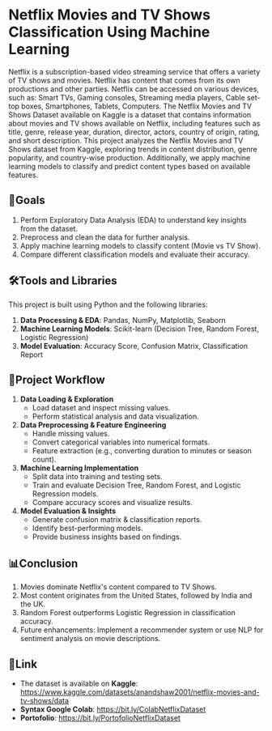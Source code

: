 # Netflix Movies and TV Shows Classification Using Machine Learning
Netflix is a subscription-based video streaming service that offers a variety of TV shows and movies. Netflix has content that comes from its own productions and other parties.  Netflix can be accessed on various devices, such as: Smart TVs, Gaming consoles, Streaming media players, Cable set-top boxes, Smartphones, Tablets, Computers.
The Netflix Movies and TV Shows Dataset available on Kaggle is a dataset that contains information about movies and TV shows available on Netflix, including features such as title, genre, release year, duration, director, actors, country of origin, rating, and short description.
This project analyzes the Netflix Movies and TV Shows dataset from Kaggle, exploring trends in content distribution, genre popularity, and country-wise production. Additionally, we apply machine learning models to classify and predict content types based on available features.

## 🎯Goals
1. Perform Exploratory Data Analysis (EDA) to understand key insights from the dataset.
2. Preprocess and clean the data for further analysis.
3. Apply machine learning models to classify content (Movie vs TV Show).
4. Compare different classification models and evaluate their accuracy.

## 🛠Tools and Libraries
This project is built using Python and the following libraries:
1. <b>Data Processing & EDA</b>: Pandas, NumPy, Matplotlib, Seaborn
2. <b>Machine Learning Models</b>: Scikit-learn (Decision Tree, Random Forest, Logistic Regression)
3. <b>Model Evaluation</b>: Accuracy Score, Confusion Matrix, Classification Report

## 🔄Project Workflow
1. <b>Data Loading & Exploration</b>
   - Load dataset and inspect missing values.
   - Perform statistical analysis and data visualization.
2. <b>Data Preprocessing & Feature Engineering</b>
   - Handle missing values.
   - Convert categorical variables into numerical formats.
   - Feature extraction (e.g., converting duration to minutes or season count).
3. <b>Machine Learning Implementation</b>
   - Split data into training and testing sets.
   - Train and evaluate Decision Tree, Random Forest, and Logistic Regression models.
   - Compare accuracy scores and visualize results.
4. <b>Model Evaluation & Insights</b>
   - Generate confusion matrix & classification reports.
   - Identify best-performing models.
   - Provide business insights based on findings.

## 📊Conclusion
1. Movies dominate Netflix's content compared to TV Shows.
2. Most content originates from the United States, followed by India and the UK.
3. Random Forest outperforms Logistic Regression in classification accuracy.
4. Future enhancements: Implement a recommender system or use NLP for sentiment analysis on movie descriptions.

## 📁Link
- The dataset is available on <b>Kaggle</b>: https://www.kaggle.com/datasets/anandshaw2001/netflix-movies-and-tv-shows/data
- <b>Syntax Google Colab</b>: https://bit.ly/ColabNetflixDataset
- <b>Portofolio</b>: https://bit.ly/PortofolioNetflixDataset
